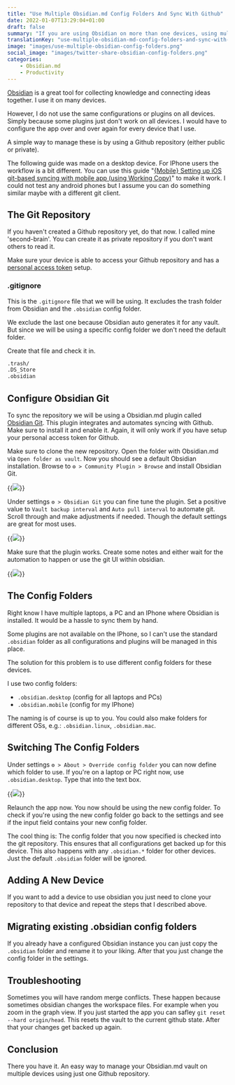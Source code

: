 ```yaml
---
title: "Use Multiple Obsidian.md Config Folders And Sync With Github"
date: 2022-01-07T13:29:04+01:00
draft: false
summary: "If you are using Obsidian on more than one devices, using multiple config folders can be quiet beneficial."
translationKey: "use-multiple-obsidian-md-config-folders-and-sync-with-github"
image: "images/use-multiple-obsidian-config-folders.png"
social_image: "images/twitter-share-obsidian-config-folders.png"
categories: 
    - Obsidian.md
    - Productivity
---
```


[Obsidian](https://obsidian.md/) is a great tool for collecting knowledge and connecting ideas together. I use it on many devices.

However, I do not use the same configurations or plugins on all devices. Simply because some plugins just don't work on all devices. I would have to configure the app over and over again for every device that I use.

A simple way to manage these is by using a Github repository (either public or private).

The following guide was made on a desktop device. For IPhone users the workflow is a bit different. You can use this guide "[{Mobile} Setting up iOS git-based syncing with mobile app (using Working Copy)](https://forum.obsidian.md/t/mobile-setting-up-ios-git-based-syncing-with-mobile-app-using-working-copy/16499)" to make it work. I could not test any android phones but I assume you can do something similar maybe with a different git client.

## The Git Repository

If you haven't created a Github repository yet, do that now. I called mine 'second-brain'. You can create it as private repository if you don't want others to read it.

Make sure your device is able to access your Github repository and has a [personal access token](https://docs.Github.com/en/authentication/keeping-your-account-and-data-secure/creating-a-personal-access-token) setup.
 
### .gitignore

This is the `.gitignore` file that we will be using. It excludes the trash folder from Obsidian and the `.obsidian` config folder.

We exclude the last one because Obsidian auto generates it for any vault. But since we will be using a specific config folder we don't need the default folder. 

Create that file and check it in.

```markdown
.trash/
.DS_Store
.obsidian
```

## Configure Obsidian Git

To sync the repository we will be using a Obsidian.md plugin called [Obsidian Git](https://Github.com/denolehov/obsidian-git). This plugin integrates and automates syncing with Github. Make sure to install it and enable it. Again, it will only work if you have setup your personal access token for Github.

Make sure to clone the new repository. Open the folder with Obsidian.md via `Open folder as vault`. Now you should see a default Obsidian installation. Browse to `⚙️ > Community Plugin > Browse` and install Obsidian Git.

{{<img src="images/d84c14ff7b64e494538c81ca734e41b27cdf8fbb2042dff4668c31ac1e6e2562.png" caption="Search for Obsidian Git plugin">}}

Under settings `⚙️ > Obsidian Git` you can fine tune the plugin. Set a positive value to `Vault backup interval` and `Auto pull interval` to automate git. Scroll through and make adjustments if needed. Though the default settings are great for most uses.

{{<img src="images/b81bdc677e128184b4d7501dfe3d1c8c17efe48eca318bba8a0e0931061d2753.png" caption="Configure Obsidian Git">}}

Make sure that the plugin works. Create some notes and either wait for the automation to happen or use the git UI within obsidian.

{{<img src="images/3ea4e8c2173e09ba2e3576c6869725c74c143846307e2d4c11d4c5d73b3b2b55.png" caption="Obsidian Git UI Integration">}}
## The Config Folders

Right know I have multiple laptops, a PC and an IPhone where Obsidian is installed. It would be a hassle to sync them by hand. 

Some plugins are not available on the IPhone, so I can't use the standard `.obsidian` folder as all configurations and plugins will be managed in this place.

The solution for this problem is to use different config folders for these devices.

I use two config folders:
- `.obsidian.desktop` (config for all laptops and PCs)
- `.obsidian.mobile` (config for my IPhone)

The naming is of course is up to you. You could also make folders for different OSs, e.g.: `.obsidian.linux`, `.obsidian.mac`.

## Switching The Config Folders

Under settings `⚙️ > About > Override config folder` you can now define which folder to use. If you're on a laptop or PC right now, use `.obsidian.desktop`. Type that into the text box.

{{<img src="images/1a28afc702ef4442c69aedba219e1c0332b4fd4a7c836fbfa2673a86817b7b2a.png" caption="Switching  the config folder">}}

Relaunch the app now. You now should be using the new config folder. To check if you're using the new config folder go back to the settings and see if the input field contains your new config folder. 

The cool thing is: The config folder that you now specified is checked into the git repository. This ensures that all configurations get backed up for this device. This also happens with any `.obsidian.*` folder for other devices. Just the default `.obsidian` folder will be ignored.

## Adding A New Device

If you want to add a device to use obsidian you just need to clone your repository to that device and repeat the steps that I described above.

## Migrating existing .obsidian config folders

If you already have a configured Obsidian instance you can just copy the `.obsidian` folder and rename it to your liking. After that you just change the config folder in the settings.

## Troubleshooting

Sometimes you will have random merge conflicts. These happen because sometimes obsidian changes the workspace files. For example when you zoom in the graph view. If you just started the app you can safley `git reset --hard origin/head`. This resets the vault to the current github state. After that your changes get backed up again.
 
## Conclusion

There you have it. An easy way to manage your Obsidian.md vault on multiple devices using just one Github repository.

